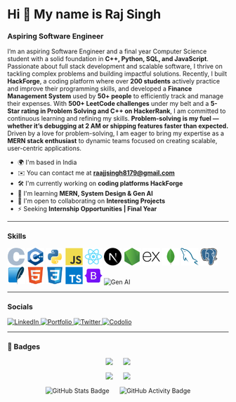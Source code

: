 # Hi 👋 My name is Raj Singh  

### Aspiring Software Engineer  

I’m an aspiring Software Engineer and a final year Computer Science student with a solid foundation in **C++, Python, SQL, and JavaScript**. Passionate about full stack development and scalable software, I thrive on tackling complex problems and building impactful solutions. Recently, I built **HackForge**, a coding platform where over **200 students** actively practice and improve their programming skills, and developed a **Finance Management System** used by **50+ people** to efficiently track and manage their expenses. With **500+ LeetCode challenges** under my belt and a **5-Star rating in Problem Solving and C++ on HackerRank**, I am committed to continuous learning and refining my skills. **Problem-solving is my fuel — whether it’s debugging at 2 AM or shipping features faster than expected.** Driven by a love for problem-solving, I am eager to bring my expertise as a **MERN stack enthusiast** to dynamic teams focused on creating scalable, user-centric applications.  

- 🌍 I'm based in India  
- ✉️ You can contact me at **raajjsingh8179@gmail.com**  
- 🛠️ I'm currently working on **coding platforms HackForge**  
- 🌱 I'm learning **MERN, System Design & Gen AI**  
- 🤝 I'm open to collaborating on **Interesting Projects**  
- ⚡ Seeking **Internship Opportunities | Final Year**  

---

### Skills  

<p align="left">
  <!-- Core Languages -->
  <img src="https://raw.githubusercontent.com/devicons/devicon/master/icons/c/c-original.svg" alt="C" width="40" height="40"/>
  <img src="https://raw.githubusercontent.com/devicons/devicon/master/icons/cplusplus/cplusplus-original.svg" alt="C++" width="40" height="40"/>
  <img src="https://raw.githubusercontent.com/devicons/devicon/master/icons/python/python-original.svg" alt="Python" width="40" height="40"/>
  <img src="https://raw.githubusercontent.com/devicons/devicon/master/icons/javascript/javascript-original.svg" alt="JavaScript" width="40" height="40"/>

  <!-- Frameworks & Stacks -->
  <img src="https://raw.githubusercontent.com/devicons/devicon/master/icons/react/react-original.svg" alt="React" width="40" height="40"/>
  <img src="https://raw.githubusercontent.com/devicons/devicon/master/icons/nextjs/nextjs-original.svg" alt="Next.js" width="40" height="40"/>
  <img src="https://raw.githubusercontent.com/devicons/devicon/master/icons/nodejs/nodejs-original.svg" alt="Node.js" width="40" height="40"/>
  <img src="https://raw.githubusercontent.com/devicons/devicon/master/icons/express/express-original.svg" alt="Express.js" width="40" height="40"/>

  <!-- Databases -->
  <img src="https://raw.githubusercontent.com/devicons/devicon/master/icons/mongodb/mongodb-original.svg" alt="MongoDB" width="40" height="40"/>
  <img src="https://raw.githubusercontent.com/devicons/devicon/master/icons/mysql/mysql-original.svg" alt="MySQL" width="40" height="40"/>
  <img src="https://raw.githubusercontent.com/devicons/devicon/master/icons/postgresql/postgresql-original.svg" alt="PostgreSQL" width="40" height="40"/>
  <img src="https://raw.githubusercontent.com/devicons/devicon/master/icons/sqlite/sqlite-original.svg" alt="SQL" width="40" height="40"/>

  <!-- Web Tech -->
  <img src="https://raw.githubusercontent.com/devicons/devicon/master/icons/html5/html5-original.svg" alt="HTML5" width="40" height="40"/>
  <img src="https://raw.githubusercontent.com/devicons/devicon/master/icons/css3/css3-original.svg" alt="CSS3" width="40" height="40"/>
  <img src="https://raw.githubusercontent.com/devicons/devicon/master/icons/typescript/typescript-original.svg" alt="TypeScript" width="40" height="40"/>
  <img src="https://raw.githubusercontent.com/devicons/devicon/master/icons/bootstrap/bootstrap-original.svg" alt="Bootstrap" width="40" height="40"/>

  <!-- AI/ML -->
  <img src="https://img.icons8.com/fluency/48/artificial-intelligence.png" alt="Gen AI" width="40" height="40"/>
</p>  

---

### Socials  

<p align="left"> 
  <a href="https://www.linkedin.com/in/raj-singh-201514292/" target="_blank">
    <img src="https://cdn.jsdelivr.net/gh/devicons/devicon/icons/linkedin/linkedin-original.svg" alt="LinkedIn" width="40" height="40"/>
  </a>
  <a href="https://raj-singh.vercel.app/" target="_blank">
    <img src="https://img.icons8.com/fluency/48/domain.png" alt="Portfolio" width="40" height="40"/>
  </a>
  <a href="https://x.com/Raajjjsingh" target="_blank">
    <img src="https://cdn.jsdelivr.net/gh/devicons/devicon/icons/twitter/twitter-original.svg" alt="Twitter" width="40" height="40"/>
  </a>
  <a href="https://codolio.com/profile/Rajsingh" target="_blank">
    <img src="https://img.icons8.com/external-tal-revivo-shadow-tal-revivo/48/external-level-up-your-coding-skills-and-quickly-land-a-job-logo-shadow-tal-revivo.png" alt="Codolio" width="40" height="40"/>
  </a>
</p>  



---

### 📛 Badges  

<!-- Dynamic Stats -->
<p align="center">
  <img width="45%" src="https://github-readme-stats.vercel.app/api?username=raj2201641540078&show_icons=true&theme=radical&count_private=true" />
  &nbsp;&nbsp;&nbsp;&nbsp;
  <img width="45%" src="https://github-readme-stats.vercel.app/api/top-langs/?username=raj2201641540078&layout=compact&theme=radical" />
</p>  

<p align="center">
  <img width="45%" src="https://streak-stats.demolab.com/?user=raj2201641540078&theme=radical" />
  &nbsp;&nbsp;&nbsp;&nbsp;
  <img width="45%" src="https://github-readme-activity-graph.vercel.app/graph?username=raj2201641540078&bg_color=0a0f1f&color=00e0c6&line=3b82f6&point=ffffff&area=true&hide_border=true" />
</p>  

<!-- Custom Uploaded Badges -->
<p align="center">
  <img width="45%" src="https://github.com/user-attachments/assets/dc582f24-783f-4cda-9e99-dc276da0d942" alt="GitHub Stats Badge"/>
  &nbsp;&nbsp;&nbsp;&nbsp;
  <img width="45%" src="https://github.com/user-attachments/assets/fcb55e56-2871-4406-8f7e-aefa690dd4ba" alt="GitHub Activity Badge"/>
</p>



